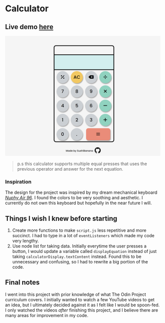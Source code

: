 # Calculator
## Live demo [here](https://sushibanana.github.io/Calculator/)
![Screenshot of my calculator project](/icon/Screenshot%202023-07-12%20012712.png)
> p.s this calculator supports multiple equal presses that uses the previous operator and answer for the next equation.

### Inspiration
The design for the project was inspired by my dream mechanical keyboard [_Nuphy Air 96_](https://nuphy.com/cdn/shop/products/NuPhyAir96_Main01_221209_1800x1800.png?v=1683599578). I found the colors to be very soothing and aesthetic. I currently do not own this keyboard but hopefully in the near future I will.

## Things I wish I knew before starting
1. Create more functions to make `script.js` less repetitive and more succinct. I had to type in a lot of `eventListeners` which made my code very lengthy.
2. Use node list for taking data. Initially everytime the user presses a button, I would update a variable called `displayEquation` instead of just taking `calculatorDisplay.textContent` instead. Found this to be unnecessary and confusing, so I had to rewrite a big portion of the code.

## Final notes
I went into this project with prior knowledge of what The Odin Project curriculum covers. I initially wanted to watch a few YouTube videos to get an idea, but I ultimately decided against it as I felt like I would be spoon-fed. I only watched the videos _after_ finishing this project, and I believe there are many areas for improvement in my code.